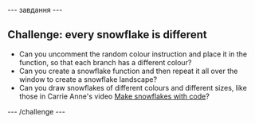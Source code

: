 \--- завдання \---

## Challenge: every snowflake is different

- Can you uncomment the random colour instruction and place it in the function, so that each branch has a different colour?
- Can you create a snowflake function and then repeat it all over the window to create a snowflake landscape?
- Can you draw snowflakes of different colours and different sizes, like those in Carrie Anne's video [Make snowflakes with code](https://www.youtube.com/watch?v=DHmeX7YTHBY)?

\--- /challenge \---